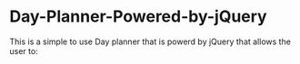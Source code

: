 # Day-Planner-Powered-by-jQuery
This is a simple to use Day planner that is powerd by jQuery that allows the user to:
